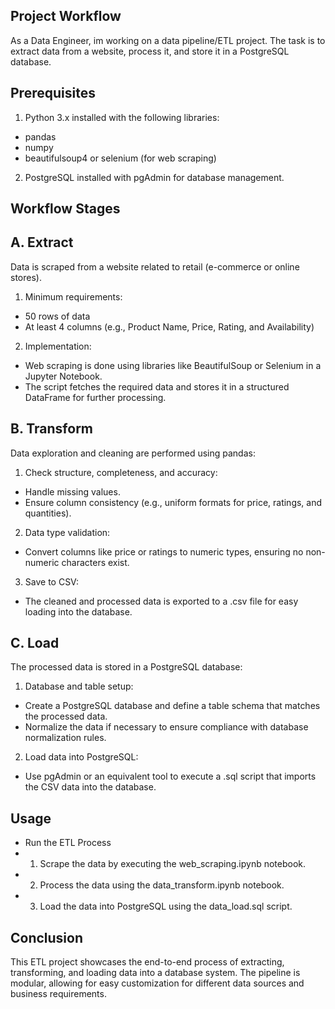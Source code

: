 
## Project Workflow

As a Data Engineer, im working on a data pipeline/ETL project. The task is to extract data from a website, process it, and store it in a PostgreSQL database. 

## Prerequisites
1. Python 3.x installed with the following libraries:
- pandas
- numpy
- beautifulsoup4 or selenium (for web scraping)
2. PostgreSQL installed with pgAdmin for database management.

##  Workflow Stages

## A. Extract

Data is scraped from a website related to retail (e-commerce or online stores).

1. Minimum requirements:
- 50 rows of data
- At least 4 columns (e.g., Product Name, Price, Rating, and Availability)
2. Implementation:
- Web scraping is done using libraries like BeautifulSoup or Selenium in a Jupyter Notebook.
- The script fetches the required data and stores it in a structured DataFrame for further processing.

## B. Transform
Data exploration and cleaning are performed using pandas:
1. Check structure, completeness, and accuracy:
- Handle missing values.
- Ensure column consistency (e.g., uniform formats for price, ratings, and quantities).
2. Data type validation:
- Convert columns like price or ratings to numeric types, ensuring no non-numeric characters exist.
3. Save to CSV:
- The cleaned and processed data is exported to a .csv file for easy loading into the database.

## C. Load
The processed data is stored in a PostgreSQL database:
1. Database and table setup:
- Create a PostgreSQL database and define a table schema that matches the processed data.
- Normalize the data if necessary to ensure compliance with database normalization rules.
2. Load data into PostgreSQL:
- Use pgAdmin or an equivalent tool to execute a .sql script that imports the CSV data into the database.

## Usage
- Run the ETL Process
- 1. Scrape the data by executing the web_scraping.ipynb notebook.
- 2. Process the data using the data_transform.ipynb notebook.
- 3. Load the data into PostgreSQL using the data_load.sql script.

## Conclusion
This ETL project showcases the end-to-end process of extracting, transforming, and loading data into a database system. The pipeline is modular, allowing for easy customization for different data sources and business requirements. 
